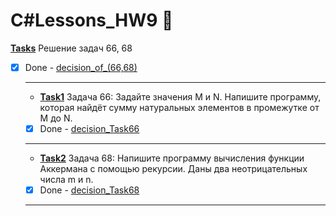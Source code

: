 # C#Lessons_HW9 :floppy_disk:

**<ins>Tasks</ins>** Решение задач 66, 68
   
- [x] Done - [decision_of_(66,68)](https://github.com/RadmirSh/C_Lesson9/blob/main/Tasks/Program.cs)
  ___

  * **<ins>Task1</ins>** Задача 66: Задайте значения M и N. Напишите программу, которая найдёт сумму натуральных элементов в промежутке от M до N.

   - [x] Done - [decision_Task66](https://github.com/RadmirSh/C_Lesson9/blob/main/Task1/Program.cs)
  ___

   * **<ins>Task2</ins>** Задача 68: Напишите программу вычисления функции Аккермана с помощью рекурсии. Даны два неотрицательных числа m и n.

  - [x] Done - [decision_Task68](https://github.com/RadmirSh/C_Lesson9/blob/main/Task2/Program.cs)
  ___